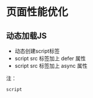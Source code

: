 # 页面性能优化

## 动态加载JS

* 动态创建script标签
* script src 标签加上 defer 属性
* script src 标签加上 async 属性

注：
```
script
```